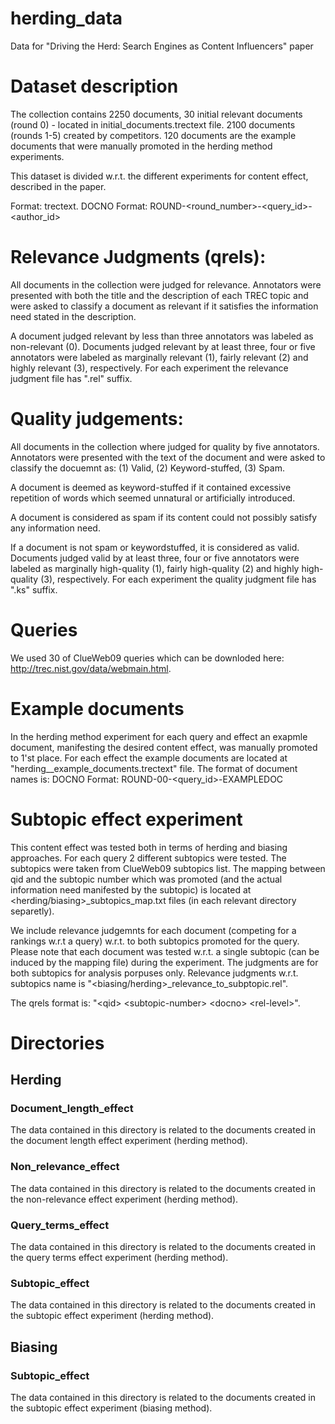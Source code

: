 # herding_data
Data for "Driving the Herd: Search Engines as Content Influencers" paper

# Dataset description
The collection contains 2250 documents, 
30 initial relevant documents (round 0) - located in initial_documents.trectext file. 
2100 documents (rounds 1-5) created by competitors.
120 documents are the example documents that were manually promoted in the herding method experiments.


This dataset is divided w.r.t. the different experiments for content effect, described in the paper.


Format: trectext.
DOCNO Format: ROUND-<round_number>-<query_id>-<author_id>


# Relevance Judgments (qrels):
All documents in the collection were judged for relevance. 
Annotators were presented with both the title and the description of each TREC topic
and were asked to classify a document as relevant if it satisfies the information need stated in the description.

A document judged relevant by less than three annotators was labeled as non-relevant (0).
Documents judged relevant by at least three, four or five annotators 
were labeled as marginally relevant (1), fairly relevant (2) and highly relevant (3), respectively.
For each experiment the relevance judgment file has ".rel" suffix.
# Quality judgements:
All documents in the collection where judged for quality by five annotators. 
Annotators were presented with the text of the document and were asked to classify the docuemnt as:
(1) Valid, (2) Keyword-stuffed, (3) Spam.

A document is deemed as keyword-stuffed if it contained excessive repetition of words 
which seemed unnatural or artificially introduced.

A document is considered as spam if its content could not possibly satisfy any information need.

If a document is not spam or keywordstuffed, it is considered as valid.
Documents judged valid by at least three, four or five annotators 
were labeled as marginally high-quality (1), fairly high-quality (2) and highly high-quality (3), respectively.
For each experiment the quality judgment file has ".ks" suffix.

# Queries
We used 30 of ClueWeb09 queries which can be downloded here: http://trec.nist.gov/data/webmain.html. 

# Example documents
In the herding method experiment for each query and effect an exapmle document, manifesting the desired content effect, was manually promoted to 1'st place.
For each effect the example documents are located at "herding_<content-effect>_example_documents.trectext" file.
The format of document names is:
DOCNO Format: ROUND-00-<query_id>-EXAMPLEDOC


# Subtopic effect experiment
This content effect was tested both in terms of herding and biasing approaches. 
For each query 2 different subtopics were tested. The subtopics were taken from ClueWeb09 subtopics list.
The mapping between qid and the subtopic number which was promoted (and the actual information need manifested by the subtopic) is located at <herding/biasing>_subtopics_map.txt files (in each relevant directory separetly).

We include relevance judgemnts for each document (competing for a rankings w.r.t a query) w.r.t. to both subtopics promoted for the query. Please note that each document was tested w.r.t. a single subtopic (can be induced by the mapping file) during the experiment. The judgments are for both subtopics for analysis porpuses only.
Relevance judgments w.r.t. subtopics name is "<biasing/herding>_relevance_to_subptopic.rel".

The qrels format is: "\<qid\> \<subtopic-number\> \<docno\> \<rel-level\>".


# Directories
## Herding ##
###  Document_length_effect ###
The data contained in this directory is related to the documents created in the document length effect experiment (herding method).

### Non_relevance_effect ### 
The data contained in this directory is related to the documents created in the non-relevance effect experiment (herding method).

### Query_terms_effect ### 
The data contained in this directory is related to the documents created in the query terms effect experiment (herding method).

### Subtopic_effect ### 
The data contained in this directory is related to the documents created in the subtopic effect experiment (herding method).

## Biasing ##
### Subtopic_effect ###
The data contained in this directory is related to the documents created in the subtopic effect experiment (biasing method).




